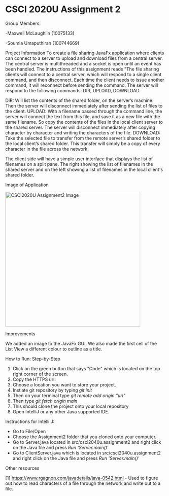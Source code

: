 # CSCI 2020U Assignment 2

Group Members:

-Maxwell McLaughlin (10075133)

-Soumia Umaputhiran (100744669)

Project Information
To create a file sharing JavaFx application where clients can connect to a server to upload and download files from a central server. The central server is multithreaded and a socket is open until an event has been handled. The instructions of this assignment reads "The file sharing clients will connect to a central server, which will respond to a single client command, and then disconnect. Each time the client needs to issue another command, it will reconnect before sending the command. The server will respond to the following commands: DIR, UPLOAD, DOWNLOAD.

DIR: Will list the contents of the shared folder, on the server’s machine. Then the server will disconnect immediately after sending the list of files to the client.
UPLOAD: With a filename passed through the command line, the server will connect the text from this file, and save it as a new file with the same filename. So copy the contents of the files in the local client server to the shared server. The server will disconnect immediately after copying character by character and writing the characters of the file.
DOWNLOAD: Take the selected file to transfer from the remote server’s shared folder to the local client’s shared folder. This transfer will simply be a copy of every character in the file across the network.

The client side will have a simple user interface that displays the list of filenames on a split pane. The right showing the list of filenames in the shared server and on the left showing a list of filenames in the local client's shared folder.

Image of Application


<img width="425" alt="CSCI2020U Assignment2 Image" src="https://user-images.githubusercontent.com/60481370/113497615-c9d32380-94d3-11eb-8935-76374f3c0edc.png">


Improvements

We added an image to the JavaFx GUI. We also made the first cell of the List View a different colour to outline as a title. 

How to Run: Step-by-Step

1. Click on the green button that says "Code" which is located on the top right corner of the screen.
2. Copy the HTTPS url.
3. Choose a location you want to store your project.
4. Instiate git repository by typing _git init_
5. Then on your terminal type _git remote add origin "url"_
6. Then type _git fetch origin main_
7. This should clone the project onto your local repository
8. Open IntelliJ or any other Java supported IDE. 

Instructions for Intelli J:
- Go to File/Open
- Choose the Assignment2 folder that you cloned onto your computer.
- Go to Server.java located in src/csci2040u.assignment2 and right click on the Java file and press _Run 'Server.main()'_
- Go to ClientServer.java which is located in src/csci2040u.assignment2 and right click on the Java file and press _Run 'Server.main()'_

Other resources

[1] https://www.rgagnon.com/javadetails/java-0542.html - Used to figure out how to read characters of a file through the network and write out to a file.

